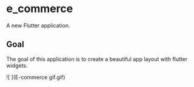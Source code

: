# e_commerce

A new Flutter application.

## Goal

The goal of this application is to create a beautiful app layout with flutter widgets.

![ ](E-commerce gif.gif)
